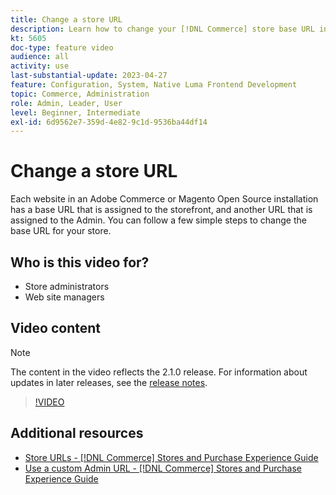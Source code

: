 ```yaml
---
title: Change a store URL
description: Learn how to change your [!DNL Commerce] store base URL in the Admin.
kt: 5605
doc-type: feature video
audience: all
activity: use
last-substantial-update: 2023-04-27
feature: Configuration, System, Native Luma Frontend Development
topic: Commerce, Administration
role: Admin, Leader, User
level: Beginner, Intermediate
exl-id: 6d9562e7-359d-4e82-9c1d-9536ba44df14
---
```

# Change a store URL

Each website in an Adobe Commerce or Magento Open Source installation has a base URL that is assigned to the storefront, and another URL that is assigned to the Admin. You can follow a few simple steps to change the base URL for your store.

## Who is this video for?

- Store administrators
- Web site managers

## Video content

>[!NOTE]
>
>The content in the video reflects the 2.1.0 release. For information about updates in later releases, see the [release notes](https://experienceleague.adobe.com/docs/commerce-operations/release/notes/overview.html).

>[!VIDEO](https://video.tv.adobe.com/v/35488?quality=12&learn=on)

## Additional resources

- [Store URLs - [!DNL Commerce] Stores and Purchase Experience Guide](https://experienceleague.adobe.com/docs/commerce-admin/stores-sales/site-store/store-urls.html)
- [Use a custom Admin URL - [!DNL Commerce] Stores and Purchase Experience Guide](https://experienceleague.adobe.com/docs/commerce-admin/stores-sales/site-store/store-urls.html#use-a-custom-admin-url)
